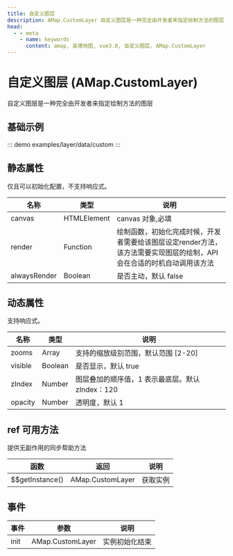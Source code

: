 ```yaml
---
title: 自定义图层
description: AMap.CustomLayer 自定义图层是一种完全由开发者来指定绘制方法的图层
head:
  - - meta
    - name: keywords
      content: amap, 高德地图, vue3.0, 自定义图层, AMap.CustomLayer
---
```


# 自定义图层 (AMap.CustomLayer)
自定义图层是一种完全由开发者来指定绘制方法的图层

## 基础示例

::: demo
examples/layer/data/custom
:::


## 静态属性
仅且可以初始化配置，不支持响应式。

名称 | 类型 | 说明
---|---|---|
canvas  | HTMLElement | canvas 对象,必填
render | Function | 绘制函数，初始化完成时候，开发者需要给该图层设定render方法，该方法需要实现图层的绘制，API会在合适的时机自动调用该方法
alwaysRender | Boolean | 是否主动，默认 false

## 动态属性
支持响应式。

名称 | 类型 | 说明
---|---|---|
zooms | Array | 支持的缩放级别范围，默认范围 [2-20]
visible | Boolean | 是否显示，默认 true
zIndex | Number | 图层叠加的顺序值，1 表示最底层。默认 zIndex：120
opacity | Number | 透明度，默认 1

## ref 可用方法
提供无副作用的同步帮助方法

函数 | 返回 | 说明
---|---|---|
$$getInstance() | AMap.CustomLayer | 获取实例

## 事件

事件 | 参数 | 说明
---|---|---|
init | AMap.CustomLayer | 实例初始化结束

